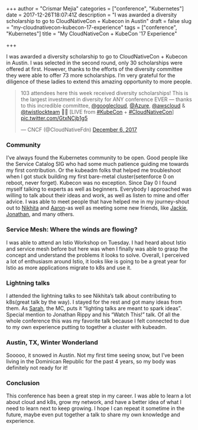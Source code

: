 +++
author = "Crismar Mejia"
categories = ["conference", "Kubernetes"]
date = 2017-12-26T18:07:41Z
description = "I was awarded a diversity scholarship to go to CloudNativeCon + Kubecon in Austin"
draft = false
slug = "my-cloudnativecon-kubecon-17-experience"
tags = ["conference", "Kubernetes"]
title = "My CloudNativeCon + KubeCon '17 Experience"

+++

I was awarded a diversity scholarship to go to CloudNativeCon + Kubecon in Austin. I was selected in the second round, only 30 scholarships were offered at first. However, thanks to the efforts of the diversity committee they were able to offer 73 more scholarships. I’m very grateful for the diligence of these ladies to extend this amazing opportunity to more people.

> 103 attendees here this week received diversity scholarships! This is the largest investment in diversity for ANY conference EVER — thanks to this incredible committee, [@googlecloud](https://twitter.com/googlecloud?ref_src=twsrc%5Etfw), [@Azure](https://twitter.com/Azure?ref_src=twsrc%5Etfw), [@awscloud](https://twitter.com/awscloud?ref_src=twsrc%5Etfw) & [@twistlockteam](https://twitter.com/twistlockteam?ref_src=twsrc%5Etfw) 👏🏼 [LIVE from [#KubeCon](https://twitter.com/hashtag/KubeCon?src=hash&ref_src=twsrc%5Etfw) + [#CloudNativeCon](https://twitter.com/hashtag/CloudNativeCon?src=hash&ref_src=twsrc%5Etfw)] [pic.twitter.com/GtxNCjb1g5](https://t.co/GtxNCjb1g5)
> 
> — CNCF (@CloudNativeFdn) [December 6, 2017](https://twitter.com/CloudNativeFdn/status/938435795022745600?ref_src=twsrc%5Etfw)

### Community

I’ve always found the Kubernetes community to be open. Good people like the Service Catalog SIG who had some much patience guiding me towards my first contribution. Or the kubeadm folks that helped me troubleshoot when I got stuck building my first bare-metal cluster(setenforce 0 on reboot, never forget). Kubecon was no exception. Since Day 0 I found myself talking to experts as well as beginners. Everybody I approached was willing to talk about their ideas and work, as well as listen to mine and offer advice. I was able to meet people that have helped me in my journey-shout out to [Nikhita](https://twitter.com/TheNikhita) and [Aaron](https://twitter.com/arschles)-as well as meeting some new friends, like [Jackie](https://twitter.com/jackieclliu), [Jonathan](https://twitter.com/jkrippy), and many others.

### Service Mesh: Where the winds are flowing?

I was able to attend an Istio Workshop on Tuesday. I had heard about Istio and service mesh before but here was when I finally was able to grasp the concept and understand the problems it looks to solve. Overall, I perceived a lot of enthusiasm around Istio, it looks like is going to be a great year for Istio as more applications migrate to k8s and use it.

### Lightning talks

I attended the lightning talks to see Nikhita’s talk about contributing to k8s(great talk by the way). I stayed for the rest and got many ideas from them. As [Sarah](https://twitter.com/szelechoski), the MC, puts it “lighting talks are meant to spark ideas”. Special mention to Jonathan Rippy and his “Watch This!” talk. Of all the whole conference this was my favorite talk because I felt connected to due to my own experience putting to together a cluster with kubeadm.

### Austin, TX, Winter Wonderland

  
 Sooooo, it snowed in Austin. Not my first time seeing snow, but I’ve been living in the Dominican Republic for the past 4 years, so my body was definitely not ready for it!

### Conclusion

This conference has been a great step in my career. I was able to learn a lot about cloud and k8s, grow my network, and have a better idea of what I need to learn next to keep growing. I hope I can repeat it sometime in the future, maybe even put together a talk to share my own knowledge and experience.

